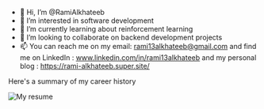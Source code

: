 - 👋 Hi, I’m @RamiAlkhateeb
- 👀 I’m interested in software development
- 🌱 I’m currently learning about reinforcement learning
- 💞️ I’m looking to collaborate on backend development projects
- 📫 You can reach me on my email: rami13alkhateeb@gmail.com and find me on LinkedIn : www.linkedin.com/in/rami13alkhateeb and my personal blog : https://rami-alkhateeb.super.site/

<!---
RamiAlkhateeb/RamiAlkhateeb is a ✨ special ✨ repository because its `README.md` (this file) appears on your GitHub profile.
You can click the Preview link to take a look at your changes.
--->


Here's a summary of my career history 

![My resume](https://rami-alkhateeb.super.site/_next/image?url=https%3A%2F%2Fassets.super.so%2F0cf6512f-b9b6-445f-9388-b24721ac076e%2Fimages%2F8d495797-7523-44a9-ab6c-1619ce011141%2FProfessional_profile_(4).png)
